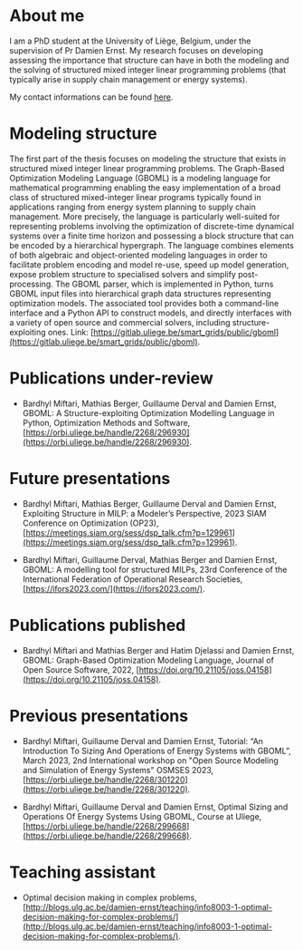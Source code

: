 # About me

I am a PhD student at the University of Liège, Belgium, under the supervision of Pr Damien Ernst. My research focuses on developing assessing the importance that structure can have in both the modeling and the solving of structured mixed integer linear programming problems (that typically arise in supply chain management or energy systems). 

My contact informations can be found [here](https://www.uliege.be/cms/c_9054334/fr/repertoire?uid=u235534).

# Modeling structure
The first part of the thesis focuses on modeling the structure that exists in structured mixed integer linear programming problems. The Graph-Based Optimization Modeling Language (GBOML) is a modeling language for mathematical programming enabling the easy implementation of a broad class of structured mixed-integer linear programs typically found in applications ranging from energy system planning to supply chain management. More precisely, the language is particularly well-suited for representing problems involving the optimization of discrete-time dynamical systems over a finite time horizon and possessing a block structure that can be encoded by a hierarchical hypergraph. The language combines elements of both algebraic and object-oriented modeling languages in order to facilitate problem encoding and model re-use, speed up model generation, expose problem structure to specialised solvers and simplify post-processing. The GBOML parser, which is implemented in Python, turns GBOML input files into hierarchical graph data structures representing optimization models. The associated tool provides both a command-line interface and a Python API to construct models, and directly interfaces with a variety of open source and commercial solvers, including structure-exploiting ones. Link: [https://gitlab.uliege.be/smart_grids/public/gboml](https://gitlab.uliege.be/smart_grids/public/gboml).

# Publications under-review

- Bardhyl Miftari, Mathias Berger, Guillaume Derval and Damien Ernst, GBOML: A Structure-exploiting Optimization Modelling Language in Python, Optimization Methods and Software, [https://orbi.uliege.be/handle/2268/296930](https://orbi.uliege.be/handle/2268/296930).

# Future presentations 

- Bardhyl Miftari, Mathias Berger, Guillaume Derval and Damien Ernst, Exploiting Structure in MILP: a Modeler’s Perspective, 2023 SIAM Conference on Optimization (OP23), [https://meetings.siam.org/sess/dsp_talk.cfm?p=129961](https://meetings.siam.org/sess/dsp_talk.cfm?p=129961).

- Bardhyl Miftari, Guillaume Derval, Mathias Berger and Damien Ernst, GBOML: A modelling tool for structured MILPs, 23rd Conference of the International Federation of Operational Research Societies, [https://ifors2023.com/](https://ifors2023.com/).

# Publications published

- Bardhyl Miftari and Mathias Berger and Hatim Djelassi and Damien Ernst, GBOML: Graph-Based Optimization Modeling Language, Journal of Open Source Software, 2022, [https://doi.org/10.21105/joss.04158](https://doi.org/10.21105/joss.04158).

# Previous presentations

- Bardhyl Miftari, Guillaume Derval and Damien Ernst, Tutorial: “An Introduction To Sizing And Operations of Energy Systems with GBOML”, March 2023, 2nd International workshop on "Open Source Modeling and Simulation of Energy Systems" OSMSES 2023, [https://orbi.uliege.be/handle/2268/301220](https://orbi.uliege.be/handle/2268/301220).

- Bardhyl Miftari, Guillaume Derval and Damien Ernst, Optimal Sizing and Operations Of Energy Systems Using GBOML, Course at Uliege, [https://orbi.uliege.be/handle/2268/299668](https://orbi.uliege.be/handle/2268/299668). 

# Teaching assistant

- Optimal decision making in complex problems, [http://blogs.ulg.ac.be/damien-ernst/teaching/info8003-1-optimal-decision-making-for-complex-problems/](http://blogs.ulg.ac.be/damien-ernst/teaching/info8003-1-optimal-decision-making-for-complex-problems/).
